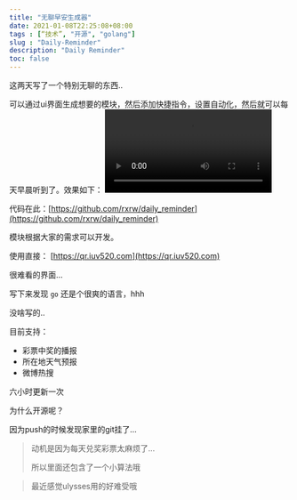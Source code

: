 ```yaml
---
title: "无聊早安生成器"
date: 2021-01-08T22:25:08+08:00
tags : [“技术”, "开源", "golang"]
slug : "Daily-Reminder"
description: "Daily Reminder"
toc: false
---
```


这两天写了一个特别无聊的东西.. 

可以通过ui界面生成想要的模块，然后添加快捷指令，设置自动化，然后就可以每天早晨听到了。效果如下：
<video src="https://rxrw.oss-cn-beijing.aliyuncs.com/RPReplay_Final1610112394.mov?Expires=1610116723&OSSAccessKeyId=TMP.3KjJa3DZrc1AauFswAzkGnSAf3fL9PHKNMYerigRjprWivn7cjM6Jhckb9pJQgc1vVT8cG7U6m14EaV15BvBmi74k4bmNb&Signature=kR4gyNXM8RKIEyhMC1CC7qOuPJw%3D&response-content-type=application%2Foctet-stream" >

代码在此：[https://github.com/rxrw/daily_reminder](https://github.com/rxrw/daily_reminder)

模块根据大家的需求可以开发。

使用直接： [https://qr.iuv520.com](https://qr.iuv520.com)

很难看的界面…

写下来发现 `go` 还是个很爽的语言，hhh

没啥写的..

目前支持：
+ 彩票中奖的播报
+ 所在地天气预报
+ 微博热搜

六小时更新一次

为什么开源呢？

因为push的时候发现家里的git挂了…

> 动机是因为每天兑奖彩票太麻烦了...
>
> 所以里面还包含了一个小算法哦

> 最近感觉ulysses用的好难受哦